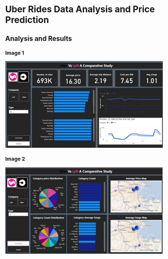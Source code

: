 # Uber Rides Data Analysis and Price Prediction

## Analysis and Results

### Image 1
![OverView Dashboard](images/1.png)

### Image 2
![Detail Dashboard](images/2.png)
